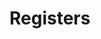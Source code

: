 # Registers

<!-- BEGIN CMDGEN util/regtool.py -d ./hw/top_earlgrey/ip_autogen/pwrmgr/data/pwrmgr.hjson -->
<!-- END CMDGEN -->
